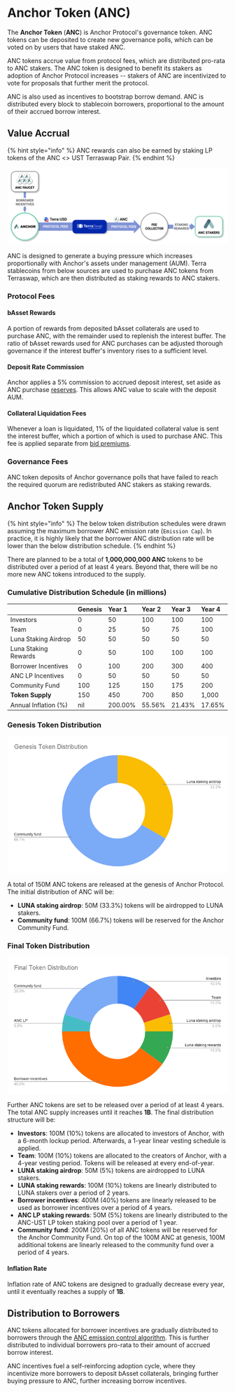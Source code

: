 # Anchor Token \(ANC\)

The **Anchor Token** \(**ANC**\) is Anchor Protocol's governance token. ANC tokens can be deposited to create new governance polls, which can be voted on by users that have staked ANC.

ANC tokens accrue value from protocol fees, which are distributed pro-rata to ANC stakers. The ANC token is designed to benefit its stakers as adoption of Anchor Protocol increases -- stakers of ANC are incentivized to vote for proposals that further merit the protocol.

ANC is also used as incentives to bootstrap borrow demand. ANC is distributed every block to stablecoin borrowers, proportional to the amount of their accrued borrow interest.

## Value Accrual

{% hint style="info" %}
ANC rewards can also be earned by staking LP tokens of the ANC &lt;&gt; UST Terraswap Pair.
{% endhint %}

![ANC Value Flow](../.gitbook/assets/screen-shot-2021-03-02-at-10.44.32-pm.png)

ANC is designed to generate a buying pressure which increases proportionally with Anchor's assets under management \(AUM\). Terra stablecoins from below sources are used to purchase ANC tokens from Terraswap, which are then distributed as staking rewards to ANC stakers.

### Protocol Fees

#### bAsset Rewards

A portion of rewards from deposited bAsset collaterals are used to purchase ANC, with the remainder used to replenish the interest buffer. The ratio of bAsset rewards used for ANC purchases can be adjusted thorough governance if the interest buffer's inventory rises to a sufficient level.

#### Deposit Rate Commission

Anchor applies a 5% commission to accrued deposit interest, set aside as ANC purchase [reserves](money-market/#anchor-tokens-atokens). This allows ANC value to scale with the deposit AUM.

#### Collateral Liquidation Fees

Whenever a loan is liquidated, 1% of the liquidated collateral value is sent the interest buffer, which a portion of which is used to purchase ANC. This fee is applied separate from [bid premiums](liquidations.md#premium-rate).



### Governance Fees

ANC token deposits of Anchor governance polls that have failed to reach the required quorum are redistributed ANC stakers as staking rewards.

## Anchor Token Supply

{% hint style="info" %}
The below token distribution schedules were drawn assuming the maximum borrower ANC emission rate \(`Emission Cap`\). In practice, it is highly likely that the borrower ANC distribution rate will be lower than the below distribution schedule.
{% endhint %}

There are planned to be a total of **1,000,000,000 ANC** tokens to be distributed over a period of at least 4 years. Beyond that, there will be no more new ANC tokens introduced to the supply.

### Cumulative Distribution Schedule \(in millions\)

|  | Genesis | Year 1 | Year 2 | Year 3 | Year 4 |
| :--- | :--- | :--- | :--- | :--- | :--- |
| Investors | 0 | 50 | 100 | 100 | 100 |
| Team | 0 | 25 | 50 | 75 | 100 |
| Luna Staking Airdrop | 50 | 50 | 50 | 50 | 50 |
| Luna Staking Rewards | 0 | 50 | 100 | 100 | 100 |
| Borrower Incentives | 0 | 100 | 200 | 300 | 400 |
| ANC LP Incentives | 0 | 50 | 50 | 50 | 50 |
| Community Fund | 100 | 125 | 150 | 175 | 200 |
| **Token Supply** | 150 | 450 | 700 | 850 | 1,000 |
| Annual Inflation \(%\) | nil | 200.00% | 55.56% | 21.43% | 17.65% |

### Genesis Token Distribution

![](../.gitbook/assets/genesis-token-distribution.png)

A total of 150M ANC tokens are released at the genesis of Anchor Protocol. The initial distribution of ANC will be:

* **LUNA staking airdrop**: 50M \(33.3%\) tokens will be airdropped to LUNA stakers.
* **Community fund**: 100M \(66.7%\) tokens will be reserved for the Anchor Community Fund.

### Final Token Distribution

![](../.gitbook/assets/final-token-distribution.png)

Further ANC tokens are set to be released over a period of at least 4 years. The total ANC supply increases until it reaches **1B**. The final distribution structure will be:

* **Investors**: 100M \(10%\) tokens are allocated to investors of Anchor, with a 6-month lockup period. Afterwards, a 1-year linear vesting schedule is applied.
* **Team**: 100M \(10%\) tokens are allocated to the creators of Anchor, with a 4-year vesting period. Tokens will be released at every end-of-year.
* **LUNA staking airdrop**: 50M \(5%\) tokens are airdropped to LUNA stakers.
* **LUNA staking rewards**: 100M \(10%\) tokens are linearly distributed to LUNA stakers over a period of 2 years.
* **Borrower incentives**: 400M \(40%\) tokens are linearly released to be used as borrower incentives over a period of 4 years.
* **ANC LP staking rewards**: 50M \(5%\) tokens are linearly distributed to the ANC-UST LP token staking pool over a period of 1 year.
* **Community fund**: 200M \(20%\) of all ANC tokens will be reserved for the Anchor Community Fund. On top of the 100M ANC at genesis, 100M additional tokens are linearly released to the community fund over a period of 4 years.

#### Inflation Rate

Inflation rate of ANC tokens are designed to gradually decrease every year, until it eventually reaches a supply of **1B**.

## Distribution to Borrowers

ANC tokens allocated for borrower incentives are gradually distributed to borrowers through the [ANC emission control algorithm](money-market/deposit-rate-subsidization.md#anc-emission-feedback-control). This is further distributed to individual borrowers pro-rata to their amount of accrued borrow interest. 

ANC incentives fuel a self-reinforcing adoption cycle, where they incentivize more borrowers to deposit bAsset collaterals, bringing further buying pressure to ANC, further increasing borrow incentives.

